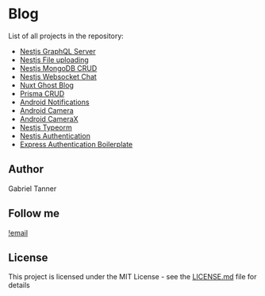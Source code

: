 # Blog

List of all projects in the repository:

- [Nestjs GraphQL Server](nest-graph-ql)
- [Nestjs File uploading](nest-file-uploading)
- [Nestjs MongoDB CRUD](Nest-CRUD)
- [Nestjs Websocket Chat](NestVueChat)
- [Nuxt Ghost Blog](nuxt-ghost)
- [Prisma CRUD](prisma-crud)
- [Android Notifications](Notifications)
- [Android Camera](Camera)
- [Android CameraX](CameraX)
- [Nestjs Typeorm](nestjs-typeorm)
- [Nestjs Authentication](nest-auth)
- [Express Authentication Boilerplate](express-auth-boilerplate)

## Author

Gabriel Tanner

## Follow me

[!email](tech.miner95@gmail.com)

## License

This project is licensed under the MIT License - see the [LICENSE.md](LICENSE) file for details
